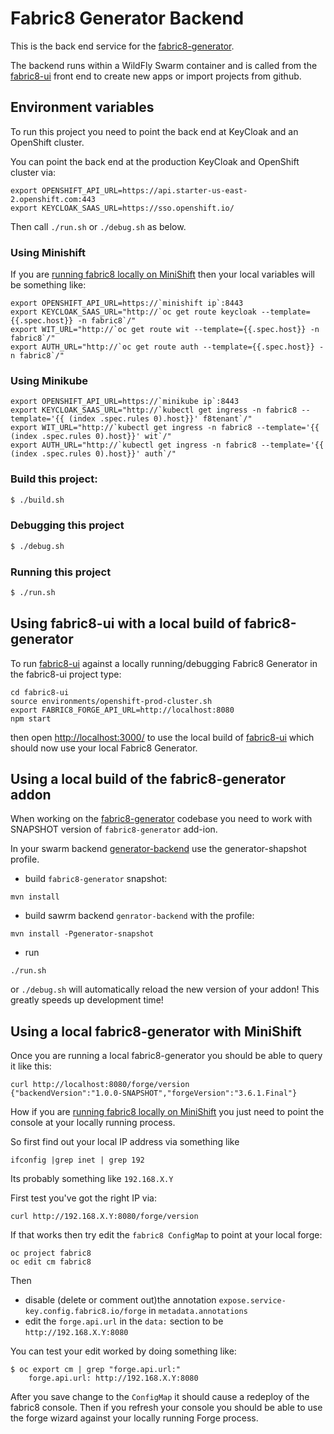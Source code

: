 # Fabric8 Generator Backend

This is the back end service for the [fabric8-generator](https://github.com/fabric8io/fabric8-generator). 

The backend runs within a WildFly Swarm container and is called from the [fabric8-ui](https://github.com/fabric8io/fabric8-ui) front end to create new apps or import projects from github.

## Environment variables

To run this project you need to point the back end at KeyCloak and an OpenShift cluster. 

You can point the back end at the production KeyCloak and OpenShift cluster via:
```
export OPENSHIFT_API_URL=https://api.starter-us-east-2.openshift.com:443
export KEYCLOAK_SAAS_URL=https://sso.openshift.io/
```
Then call `./run.sh` or `./debug.sh` as below.

### Using Minishift

If you are [running fabric8 locally on MiniShift](https://github.com/fabric8io/fabric8-platform/blob/master/INSTALL.md) then your local variables will be something like:

```
export OPENSHIFT_API_URL=https://`minishift ip`:8443
export KEYCLOAK_SAAS_URL="http://`oc get route keycloak --template={{.spec.host}} -n fabric8`/"
export WIT_URL="http://`oc get route wit --template={{.spec.host}} -n fabric8`/"
export AUTH_URL="http://`oc get route auth --template={{.spec.host}} -n fabric8`/"
```


### Using Minikube
```
export OPENSHIFT_API_URL=https://`minikube ip`:8443
export KEYCLOAK_SAAS_URL="http://`kubectl get ingress -n fabric8 --template='{{ (index .spec.rules 0).host}}' f8tenant`/"
export WIT_URL="http://`kubectl get ingress -n fabric8 --template='{{ (index .spec.rules 0).host}}' wit`/"
export AUTH_URL="http://`kubectl get ingress -n fabric8 --template='{{ (index .spec.rules 0).host}}' auth`/"
```


### Build this project:

```bash
$ ./build.sh
```

### Debugging this project


```bash
$ ./debug.sh
```

### Running this project

```bash
$ ./run.sh
```

## Using fabric8-ui with a local build of fabric8-generator

To run [fabric8-ui](https://github.com/fabric8io/fabric8-ui) against a locally running/debugging Fabric8 Generator in the fabric8-ui project type:
```
cd fabric8-ui
source environments/openshift-prod-cluster.sh
export FABRIC8_FORGE_API_URL=http://localhost:8080
npm start
```
then open [http://localhost:3000/](http://localhost:3000/) to use the local build of [fabric8-ui](https://github.com/fabric8io/fabric8-ui) which should now use your local Fabric8 Generator.

## Using a local build of the fabric8-generator addon

When working on the [fabric8-generator](https://github.com/fabric8io/fabric8-generator) codebase you need to work with SNAPSHOT version of `fabric8-generator` add-ion.

In your swarm backend [generator-backend](https://github.com/fabric8io/generator-backend/blob/master/pom.xml#L408) use the  generator-shapshot profile.

* build `fabric8-generator` snapshot:
```
mvn install
```

* build sawrm backend `genrator-backend` with the profile:
```
mvn install -Pgenerator-snapshot
```

* run

```
./run.sh
``` 
or `./debug.sh` will automatically reload the new version of your addon! This greatly speeds up development time!

## Using a local fabric8-generator with MiniShift

Once you are running a local fabric8-generator you should be able to query it like this:

```
curl http://localhost:8080/forge/version
{"backendVersion":"1.0.0-SNAPSHOT","forgeVersion":"3.6.1.Final"}
```

How if you are [running fabric8 locally on MiniShift](https://github.com/fabric8io/fabric8-platform/blob/master/INSTALL.md) you just need to point the console at your locally running process.

So first find out your local IP address via something like
```
ifconfig |grep inet | grep 192
```
Its probably something like `192.168.X.Y`

First test you've got the right IP via:

```
curl http://192.168.X.Y:8080/forge/version
```

If that works then try edit the `fabric8 ConfigMap` to point at your local forge:

```
oc project fabric8
oc edit cm fabric8
```

Then 

* disable (delete or comment out)the annotation `expose.service-key.config.fabric8.io/forge` in `metadata.annotations`
* edit the `forge.api.url` in the `data:` section to be `http://192.168.X.Y:8080`

You can test your edit worked by doing something like:

```
$ oc export cm | grep "forge.api.url:"
    forge.api.url: http://192.168.X.Y:8080
```

After you save change to the `ConfigMap` it should cause a redeploy of the fabric8 console. Then if you refresh your console you should be able to use the forge wizard against your locally running Forge process.

